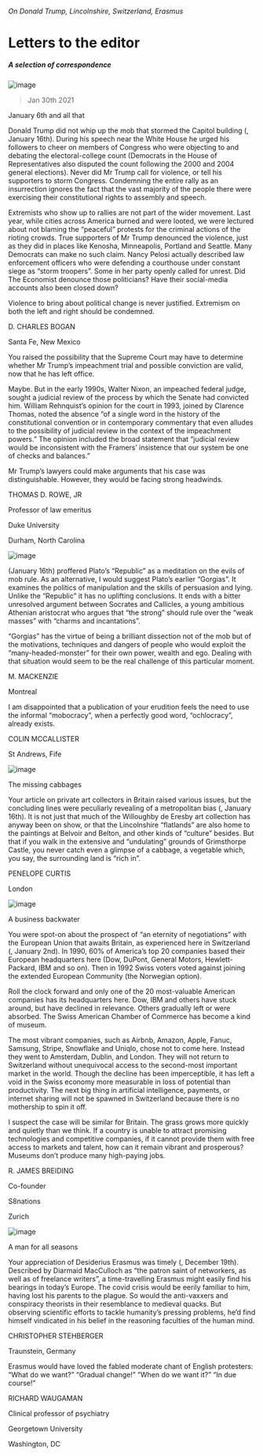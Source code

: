 ###### On Donald Trump, Lincolnshire, Switzerland, Erasmus
# Letters to the editor 
##### A selection of correspondence 
![image](images/20210116_ldd001.jpg) 
> Jan 30th 2021 


January 6th and all that

Donald Trump did not whip up the mob that stormed the Capitol building (, January 16th). During his speech near the White House he urged his followers to cheer on members of Congress who were objecting to and debating the electoral-college count (Democrats in the House of Representatives also disputed the count following the 2000 and 2004 general elections). Never did Mr Trump call for violence, or tell his supporters to storm Congress. Condemning the entire rally as an insurrection ignores the fact that the vast majority of the people there were exercising their constitutional rights to assembly and speech.


Extremists who show up to rallies are not part of the wider movement. Last year, while cities across America burned and were looted, we were lectured about not blaming the “peaceful” protests for the criminal actions of the rioting crowds. True supporters of Mr Trump denounced the violence, just as they did in places like Kenosha, Minneapolis, Portland and Seattle. Many Democrats can make no such claim. Nancy Pelosi actually described law enforcement officers who were defending a courthouse under constant siege as “storm troopers”. Some in her party openly called for unrest. Did The Economist denounce those politicians? Have their social-media accounts also been closed down?

Violence to bring about political change is never justified. Extremism on both the left and right should be condemned.

D. CHARLES BOGAN
Santa Fe, New Mexico

You raised the possibility that the Supreme Court may have to determine whether Mr Trump’s impeachment trial and possible conviction are valid, now that he has left office.

Maybe. But in the early 1990s, Walter Nixon, an impeached federal judge, sought a judicial review of the process by which the Senate had convicted him. William Rehnquist’s opinion for the court in 1993, joined by Clarence Thomas, noted the absence “of a single word in the history of the constitutional convention or in contemporary commentary that even alludes to the possibility of judicial review in the context of the impeachment powers.” The opinion included the broad statement that “judicial review would be inconsistent with the Framers’ insistence that our system be one of checks and balances.”

Mr Trump’s lawyers could make arguments that his case was distinguishable. However, they would be facing strong headwinds.

THOMAS D. ROWE, JR
Professor of law emeritus
Duke University
Durham, North Carolina
![image](images/20210116_ird001.jpg) 


 (January 16th) proffered Plato’s “Republic” as a meditation on the evils of mob rule. As an alternative, I would suggest Plato’s earlier “Gorgias”. It examines the politics of manipulation and the skills of persuasion and lying. Unlike the “Republic” it has no uplifting conclusions. It ends with a bitter unresolved argument between Socrates and Callicles, a young ambitious Athenian aristocrat who argues that “the strong” should rule over the “weak masses” with “charms and incantations”.

“Gorgias” has the virtue of being a brilliant dissection not of the mob but of the motivations, techniques and dangers of people who would exploit the “many-headed-monster” for their own power, wealth and ego. Dealing with that situation would seem to be the real challenge of this particular moment.

M. MACKENZIE
Montreal

I am disappointed that a publication of your erudition feels the need to use the informal “mobocracy”, when a perfectly good word, “ochlocracy”, already exists.

COLIN MCCALLISTER
St Andrews, Fife
![image](images/20210116_brp002.jpg) 

The missing cabbages

Your article on private art collectors in Britain raised various issues, but the concluding lines were peculiarly revealing of a metropolitan bias (, January 16th). It is not just that much of the Willoughby de Eresby art collection has anyway been on show, or that the Lincolnshire “flatlands” are also home to the paintings at Belvoir and Belton, and other kinds of “culture” besides. But that if you walk in the extensive and “undulating” grounds of Grimsthorpe Castle, you never catch even a glimpse of a cabbage, a vegetable which, you say, the surrounding land is “rich in”.

PENELOPE CURTIS
London
![image](images/20210102_brd001.jpg) 

A business backwater

You were spot-on about the prospect of “an eternity of negotiations” with the European Union that awaits Britain, as experienced here in Switzerland (, January 2nd). In 1990, 60% of America’s top 20 companies based their European headquarters here (Dow, DuPont, General Motors, Hewlett-Packard, IBM and so on). Then in 1992 Swiss voters voted against joining the extended European Community (the Norwegian option).

Roll the clock forward and only one of the 20 most-valuable American companies has its headquarters here. Dow, IBM and others have stuck around, but have declined in relevance. Others gradually left or were absorbed. The Swiss American Chamber of Commerce has become a kind of museum.

The most vibrant companies, such as Airbnb, Amazon, Apple, Fanuc, Samsung, Stripe, Snowflake and Uniqlo, chose not to come here. Instead they went to Amsterdam, Dublin, and London. They will not return to Switzerland without unequivocal access to the second-most important market in the world. Though the decline has been imperceptible, it has left a void in the Swiss economy more measurable in loss of potential than productivity. The next big thing in artificial intelligence, payments, or internet sharing will not be spawned in Switzerland because there is no mothership to spin it off.

I suspect the case will be similar for Britain. The grass grows more quickly and quietly than we think. If a country is unable to attract promising technologies and competitive companies, if it cannot provide them with free access to markets and talent, how can it remain vibrant and prosperous? Museums don’t produce many high-paying jobs.

R. JAMES BREIDING
Co-founder
S8nations
Zurich
![image](images/20201219_erd001.jpg) 

A man for all seasons

Your appreciation of Desiderius Erasmus was timely (, December 19th). Described by Diarmaid MacCulloch as “the patron saint of networkers, as well as of freelance writers”, a time-travelling Erasmus might easily find his bearings in today’s Europe. The covid crisis would be eerily familiar to him, having lost his parents to the plague. So would the anti-vaxxers and conspiracy theorists in their resemblance to medieval quacks. But observing scientific efforts to tackle humanity’s pressing problems, he’d find himself vindicated in his belief in the reasoning faculties of the human mind.

CHRISTOPHER STEHBERGER
Traunstein, Germany

Erasmus would have loved the fabled moderate chant of English protesters: “What do we want?” “Gradual change!” “When do we want it?” “In due course!”

RICHARD WAUGAMAN
Clinical professor of psychiatry
Georgetown University
Washington, DC
